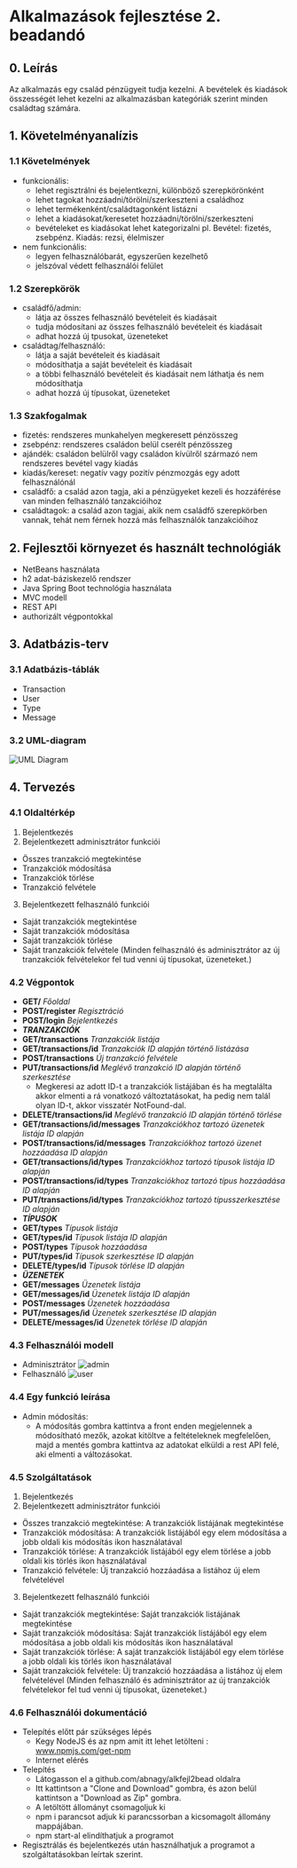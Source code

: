 # Alkalmazások fejlesztése 2. beadandó

## 0. Leírás

Az alkalmazás egy család pénzügyeit tudja kezelni. A bevételek és kiadások összességét lehet kezelni az alkalmazásban kategóriák szerint minden családtag számára.

## 1. Követelményanalízis

### 1.1 Követelmények

- funkcionális:
  - lehet regisztrálni és bejelentkezni, különböző szerepkörönként
  - lehet tagokat hozzáadni/törölni/szerkeszteni a családhoz
  - lehet termékenként/családtagonként listázni
  - lehet a kiadásokat/keresetet hozzáadni/törölni/szerkeszteni
  - bevételeket es kiadásokat lehet kategorizalni pl. Bevétel: fizetés, zsebpénz. Kiadás: rezsi, élelmiszer
- nem funkcionális:
  - legyen felhasználóbarát, egyszerűen kezelhető
  - jelszóval védett felhasználói felület

### 1.2 Szerepkörök

- családfő/admin:
  - látja az összes felhasználó bevételeit és kiadásait
  - tudja módosítani az összes felhasználó bevételeit és kiadásait
  - adhat hozzá új tpusokat, üzeneteket
- családtag/felhasználó:
  - látja a saját bevételeit és kiadásait
  - módosíthatja a saját bevételeit és kiadásait
  - a többi felhasználó bevételeit és kiadásait nem láthatja és nem módosíthatja
  - adhat hozzá új típusokat, üzeneteket

### 1.3 Szakfogalmak

- fizetés: rendszeres munkahelyen megkeresett pénzösszeg
- zsebpénz: rendszeres családon belül cserélt pénzösszeg
- ajándék: családon belülről vagy családon kívülről származó nem rendszeres bevétel vagy kiadás
- kiadás/kereset: negatív vagy pozitív pénzmozgás egy adott felhasználónál
- családfő: a család azon tagja, aki a pénzügyeket kezeli és hozzáférése van minden felhasználó tanzakcióihoz
- családtagok: a család azon tagjai, akik nem családfő szerepkörben vannak, tehát nem férnek hozzá más felhasználók tanzakcióihoz

## 2. Fejlesztői környezet és használt technológiák

- NetBeans használata
- h2 adat-báziskezelő rendszer
- Java Spring Boot technológia használata
- MVC modell
- REST API
- authorizált végpontokkal

## 3. Adatbázis-terv

### 3.1 Adatbázis-táblák

- Transaction
- User
- Type
- Message

### 3.2 UML-diagram

![UML Diagram](https://github.com/abnagy/alkfejl/blob/master/uml.png)

## 4. Tervezés

### 4.1 Oldaltérkép

1. Bejelentkezés
2. Bejelentkezett adminisztrátor funkciói
  - Összes tranzakció megtekintése
  - Tranzakciók módosítása
  - Tranzakciók törlése
  - Tranzakció felvétele
3. Bejelentkezett felhasználó funkciói
  - Saját tranzakciók megtekintése
  - Saját tranzakciók módosítása
  - Saját tranzakciók törlése
  - Saját tranzakciók felvétele
(Minden felhasználó és adminisztrátor az új tranzakciók felvételekor fel tud venni új típusokat, üzeneteket.)

### 4.2 Végpontok

- **GET/** _Főoldal_
- **POST/register** _Regisztráció_
- **POST/login** _Bejelentkezés_
- **_TRANZAKCIÓK_**
- **GET/transactions** _Tranzakciók listája_
- **GET/transactions/id** _Tranzakciók ID alapján történő listázása_
- **POST/transactions** _Új tranzakció felvétele_
- **PUT/transactions/id** _Meglévő tranzakció ID alapján történő szerkesztése_
  - Megkeresi az adott ID-t a tranzakciók listájában és ha megtalálta akkor elmenti a rá vonatkozó változtatásokat, ha pedig nem talál olyan ID-t, akkor visszatér NotFound-dal.
- **DELETE/transactions/id** _Meglévő tranzakció ID alapján történő törlése_
- **GET/transactions/id/messages** _Tranzakciókhoz tartozó üzenetek listája ID alapján_
- **POST/transactions/id/messages** _Tranzakciókhoz tartozó üzenet hozzáadása ID alapján_
- **GET/transactions/id/types** _Tranzakciókhoz tartozó típusok listája ID alapján_
- **POST/transactions/id/types** _Tranzakciókhoz tartozó típus hozzáadása ID alapján_
- **PUT/transactions/id/types** _Tranzakciókhoz tartozó típusszerkesztése ID alapján_
- **_TÍPUSOK_**
- **GET/types** _Típusok listája_
- **GET/types/id** _Típusok listája ID alapján_
- **POST/types** _Típusok hozzáadása_
- **PUT/types/id** _Típusok szerkesztése ID alapján_
- **DELETE/types/id** _Típusok törlése ID alapján_
- **_ÜZENETEK_**
- **GET/messages** _Üzenetek listája_
- **GET/messages/id** _Üzenetek listája ID alapján_
- **POST/messages** _Üzenetek hozzáadása_
- **PUT/messages/id** _Üzenetek szerkesztése ID alapján_
- **DELETE/messages/id** _Üzenetek törlése ID alapján_

### 4.3 Felhasználói modell

- Adminisztrátor
![admin](https://github.com/abnagy/alkfejl/blob/master/admin.png)
- Felhasználó
![user](https://github.com/abnagy/alkfejl/blob/master/user.png)

### 4.4 Egy funkció leírása

- Admin módosítás:
  - A módosítás gombra kattintva a front enden megjelennek a módosítható mezők, azokat kitöltve a feltételeknek megfelelően, majd a mentés gombra kattintva az adatokat elküldi a rest API felé, aki elmenti a változásokat.
  
### 4.5 Szolgáltatások

1. Bejelentkezés
2. Bejelentkezett adminisztrátor funkciói
  - Összes tranzakció megtekintése: A tranzakciók listájának megtekintése
  - Tranzakciók módosítása: A tranzakciók listájából egy elem módosítása a jobb oldali kis módosítás ikon használatával
  - Tranzakciók törlése: A tranzakciók listájából egy elem törlése a jobb oldali kis törlés ikon használatával
  - Tranzakció felvétele: Új tranzakció hozzáadása a listához új elem felvételével
3. Bejelentkezett felhasználó funkciói
  - Saját tranzakciók megtekintése: Saját tranzakciók listájának megtekintése
  - Saját tranzakciók módosítása: Saját tranzakciók listájából egy elem módosítása a jobb oldali kis módosítás ikon használatával
  - Saját tranzakciók törlése: A saját tranzakciók listájából egy elem törlése a jobb oldali kis törlés ikon használatával
  - Saját tranzakciók felvétele: Új tranzakció hozzáadása a listához új elem felvételével
(Minden felhasználó és adminisztrátor az új tranzakciók felvételekor fel tud venni új típusokat, üzeneteket.)

### 4.6 Felhasználói dokumentáció

- Telepítés előtt pár szükséges lépés
  - Kegy NodeJS és az npm amit itt lehet letölteni : www.npmjs.com/get-npm
  - Internet elérés
- Telepítés
  - Látogasson el a github.com/abnagy/alkfejl2bead oldalra
  - Itt kattintson a "Clone and Download" gombra, és azon belül kattintson a "Download as Zip" gombra.
  - A letöltött állományt csomagoljuk ki
  - npm i parancsot adjuk ki parancssorban a kicsomagolt állomány mappájában.
  - npm start-al elindíthatjuk a programot
- Regisztrálás és bejelentkezés után használhatjuk a programot a szolgáltatásokban leírtak szerint.
